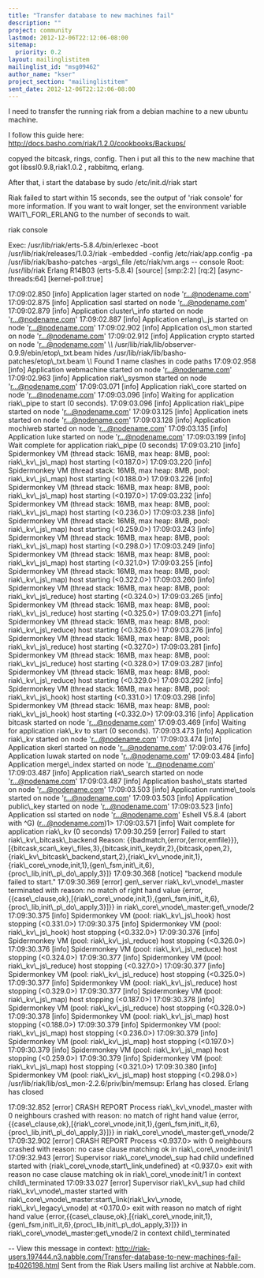 ```yaml
---
title: "Transfer database to new machines fail"
description: ""
project: community
lastmod: 2012-12-06T22:12:06-08:00
sitemap:
  priority: 0.2
layout: mailinglistitem
mailinglist_id: "msg09462"
author_name: "kser"
project_section: "mailinglistitem"
sent_date: 2012-12-06T22:12:06-08:00
---
```



I need to transfer the running riak from a debian machine to a new ubuntu
machine.

I follow this guide here:
http://docs.basho.com/riak/1.2.0/cookbooks/Backups/

copyed the bitcask, rings, config. Then i put all this to the new machine
that got libssl0.9.8,riak1.0.2 , rabbitmq, erlang.

After that, i start the database by sudo /etc/init.d/riak start

Riak failed to start within 15 seconds,
see the output of 'riak console' for more information.
If you want to wait longer, set the environment variable
WAIT\\_FOR\\_ERLANG to the number of seconds to wait.

riak console

Exec: /usr/lib/riak/erts-5.8.4/bin/erlexec -boot
/usr/lib/riak/releases/1.0.3/riak -embedded -config
/etc/riak/app.config -pa /usr/lib/riak/basho-patches 
-args\\_file /etc/riak/vm.args -- console
Root: /usr/lib/riak
Erlang R14B03 (erts-5.8.4) [source] [smp:2:2] [rq:2] [async-threads:64]
[kernel-poll:true]

17:09:02.850 [info] Application lager started on node 'r...@nodename.com'
17:09:02.875 [info] Application sasl started on node 'r...@nodename.com'
17:09:02.879 [info] Application cluster\\_info started on node
'r...@nodename.com'
17:09:02.887 [info] Application erlang\\_js started on node
'r...@nodename.com'
17:09:02.902 [info] Application os\\_mon started on node 'r...@nodename.com'
17:09:02.912 [info] Application crypto started on node 'r...@nodename.com'
\\*\\* /usr/lib/riak/lib/observer-0.9.9/ebin/etop\\_txt.beam hides
/usr/lib/riak/lib/basho-patches/etop\\_txt.beam
\\*\\* Found 1 name clashes in code paths
17:09:02.958 [info] Application webmachine started on node
'r...@nodename.com'
17:09:02.963 [info] Application riak\\_sysmon started on node
'r...@nodename.com'
17:09:03.071 [info] Application riak\\_core started on node
'r...@nodename.com'
17:09:03.096 [info] Waiting for application riak\\_pipe to start (0 seconds).
17:09:03.096 [info] Application riak\\_pipe started on node
'r...@nodename.com'
17:09:03.125 [info] Application inets started on node 'r...@nodename.com'
17:09:03.128 [info] Application mochiweb started on node 'r...@nodename.com'
17:09:03.135 [info] Application luke started on node 'r...@nodename.com'
17:09:03.199 [info] Wait complete for application riak\\_pipe (0 seconds)
17:09:03.210 [info] Spidermonkey VM (thread stack: 16MB, max heap: 8MB,
pool: riak\\_kv\\_js\\_map) host starting (&lt;0.187.0&gt;)
17:09:03.220 [info] Spidermonkey VM (thread stack: 16MB, max heap: 8MB,
pool: riak\\_kv\\_js\\_map) host starting (&lt;0.188.0&gt;)
17:09:03.226 [info] Spidermonkey VM (thread stack: 16MB, max heap: 8MB,
pool: riak\\_kv\\_js\\_map) host starting (&lt;0.197.0&gt;)
17:09:03.232 [info] Spidermonkey VM (thread stack: 16MB, max heap: 8MB,
pool: riak\\_kv\\_js\\_map) host starting (&lt;0.236.0&gt;)
17:09:03.238 [info] Spidermonkey VM (thread stack: 16MB, max heap: 8MB,
pool: riak\\_kv\\_js\\_map) host starting (&lt;0.259.0&gt;)
17:09:03.243 [info] Spidermonkey VM (thread stack: 16MB, max heap: 8MB,
pool: riak\\_kv\\_js\\_map) host starting (&lt;0.298.0&gt;)
17:09:03.249 [info] Spidermonkey VM (thread stack: 16MB, max heap: 8MB,
pool: riak\\_kv\\_js\\_map) host starting (&lt;0.321.0&gt;)
17:09:03.255 [info] Spidermonkey VM (thread stack: 16MB, max heap: 8MB,
pool: riak\\_kv\\_js\\_map) host starting (&lt;0.322.0&gt;)
17:09:03.260 [info] Spidermonkey VM (thread stack: 16MB, max heap: 8MB,
pool: riak\\_kv\\_js\\_reduce) host starting (&lt;0.324.0&gt;)
17:09:03.265 [info] Spidermonkey VM (thread stack: 16MB, max heap: 8MB,
pool: riak\\_kv\\_js\\_reduce) host starting (&lt;0.325.0&gt;)
17:09:03.271 [info] Spidermonkey VM (thread stack: 16MB, max heap: 8MB,
pool: riak\\_kv\\_js\\_reduce) host starting (&lt;0.326.0&gt;)
17:09:03.276 [info] Spidermonkey VM (thread stack: 16MB, max heap: 8MB,
pool: riak\\_kv\\_js\\_reduce) host starting (&lt;0.327.0&gt;)
17:09:03.281 [info] Spidermonkey VM (thread stack: 16MB, max heap: 8MB,
pool: riak\\_kv\\_js\\_reduce) host starting (&lt;0.328.0&gt;)
17:09:03.287 [info] Spidermonkey VM (thread stack: 16MB, max heap: 8MB,
pool: riak\\_kv\\_js\\_reduce) host starting (&lt;0.329.0&gt;)
17:09:03.292 [info] Spidermonkey VM (thread stack: 16MB, max heap: 8MB,
pool: riak\\_kv\\_js\\_hook) host starting (&lt;0.331.0&gt;)
17:09:03.298 [info] Spidermonkey VM (thread stack: 16MB, max heap: 8MB,
pool: riak\\_kv\\_js\\_hook) host starting (&lt;0.332.0&gt;)
17:09:03.316 [info] Application bitcask started on node 'r...@nodename.com'
17:09:03.469 [info] Waiting for application riak\\_kv to start (0 seconds).
17:09:03.473 [info] Application riak\\_kv started on node 'r...@nodename.com'
17:09:03.474 [info] Application skerl started on node 'r...@nodename.com'
17:09:03.476 [info] Application luwak started on node 'r...@nodename.com'
17:09:03.484 [info] Application merge\\_index started on node
'r...@nodename.com'
17:09:03.487 [info] Application riak\\_search started on node
'r...@nodename.com'
17:09:03.487 [info] Application basho\\_stats started on node
'r...@nodename.com'
17:09:03.503 [info] Application runtime\\_tools started on node
'r...@nodename.com'
17:09:03.503 [info] Application public\\_key started on node
'r...@nodename.com'
17:09:03.523 [info] Application ssl started on node 'r...@nodename.com'
Eshell V5.8.4 (abort with ^G)
(r...@nodename.com)1&gt; 17:09:03.571 [info] Wait complete for application
riak\\_kv (0 seconds)
17:09:30.259 [error] Failed to start riak\\_kv\\_bitcask\\_backend Reason:
{{badmatch,{error,{error,emfile}}},[{bitcask,scan\\_key\\_files,3},{bitcask,init\\_keydir,2},{bitcask,open,2},{riak\\_kv\\_bitcask\\_backend,start,2},{riak\\_kv\\_vnode,init,1},{riak\\_core\\_vnode,init,1},{gen\\_fsm,init\\_it,6},{proc\\_lib,init\\_p\\_do\\_apply,3}]}
17:09:30.368 [notice] "backend module failed to start."
17:09:30.369 [error] gen\\_server riak\\_kv\\_vnode\\_master terminated with reason:
no match of right hand value
{error,{{case\\_clause,ok},[{riak\\_core\\_vnode,init,1},{gen\\_fsm,init\\_it,6},{proc\\_lib,init\\_p\\_do\\_apply,3}]}}
in riak\\_core\\_vnode\\_master:get\\_vnode/2
17:09:30.375 [info] Spidermonkey VM (pool: riak\\_kv\\_js\\_hook) host stopping
(&lt;0.331.0&gt;)
17:09:30.375 [info] Spidermonkey VM (pool: riak\\_kv\\_js\\_hook) host stopping
(&lt;0.332.0&gt;)
17:09:30.376 [info] Spidermonkey VM (pool: riak\\_kv\\_js\\_reduce) host stopping
(&lt;0.326.0&gt;)
17:09:30.376 [info] Spidermonkey VM (pool: riak\\_kv\\_js\\_reduce) host stopping
(&lt;0.324.0&gt;)
17:09:30.377 [info] Spidermonkey VM (pool: riak\\_kv\\_js\\_reduce) host stopping
(&lt;0.327.0&gt;)
17:09:30.377 [info] Spidermonkey VM (pool: riak\\_kv\\_js\\_reduce) host stopping
(&lt;0.325.0&gt;)
17:09:30.377 [info] Spidermonkey VM (pool: riak\\_kv\\_js\\_reduce) host stopping
(&lt;0.329.0&gt;)
17:09:30.377 [info] Spidermonkey VM (pool: riak\\_kv\\_js\\_map) host stopping
(&lt;0.187.0&gt;)
17:09:30.378 [info] Spidermonkey VM (pool: riak\\_kv\\_js\\_reduce) host stopping
(&lt;0.328.0&gt;)
17:09:30.378 [info] Spidermonkey VM (pool: riak\\_kv\\_js\\_map) host stopping
(&lt;0.188.0&gt;)
17:09:30.379 [info] Spidermonkey VM (pool: riak\\_kv\\_js\\_map) host stopping
(&lt;0.236.0&gt;)
17:09:30.379 [info] Spidermonkey VM (pool: riak\\_kv\\_js\\_map) host stopping
(&lt;0.197.0&gt;)
17:09:30.379 [info] Spidermonkey VM (pool: riak\\_kv\\_js\\_map) host stopping
(&lt;0.259.0&gt;)
17:09:30.379 [info] Spidermonkey VM (pool: riak\\_kv\\_js\\_map) host stopping
(&lt;0.321.0&gt;)
17:09:30.380 [info] Spidermonkey VM (pool: riak\\_kv\\_js\\_map) host stopping
(&lt;0.298.0&gt;)
/usr/lib/riak/lib/os\\_mon-2.2.6/priv/bin/memsup: Erlang has closed.
 Erlang
has closed
 
 
17:09:32.852 [error] CRASH REPORT Process riak\\_kv\\_vnode\\_master with 0
neighbours crashed with reason: no match of right hand value
{error,{{case\\_clause,ok},[{riak\\_core\\_vnode,init,1},{gen\\_fsm,init\\_it,6},{proc\\_lib,init\\_p\\_do\\_apply,3}]}}
in riak\\_core\\_vnode\\_master:get\\_vnode/2
17:09:32.902 [error] CRASH REPORT Process &lt;0.937.0&gt; with 0 neighbours
crashed with reason: no case clause matching ok in riak\\_core\\_vnode:init/1
17:09:32.943 [error] Supervisor riak\\_core\\_vnode\\_sup had child undefined
started with {riak\\_core\\_vnode,start\\_link,undefined} at &lt;0.937.0&gt; exit with
reason no case clause matching ok in riak\\_core\\_vnode:init/1 in context
child\\_terminated
17:09:33.027 [error] Supervisor riak\\_kv\\_sup had child riak\\_kv\\_vnode\\_master
started with riak\\_core\\_vnode\\_master:start\\_link(riak\\_kv\\_vnode,
riak\\_kv\\_legacy\\_vnode) at &lt;0.170.0&gt; exit with reason no match of right hand
value
{error,{{case\\_clause,ok},[{riak\\_core\\_vnode,init,1},{gen\\_fsm,init\\_it,6},{proc\\_lib,init\\_p\\_do\\_apply,3}]}}
in riak\\_core\\_vnode\\_master:get\\_vnode/2 in context child\\_terminated


--
View this message in context: 
http://riak-users.197444.n3.nabble.com/Transfer-database-to-new-machines-fail-tp4026198.html
Sent from the Riak Users mailing list archive at Nabble.com.

